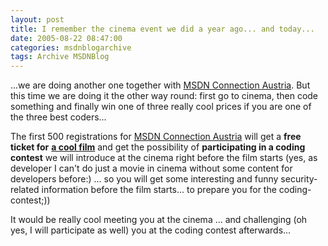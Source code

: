 ```yaml
---
layout: post
title: I remember the cinema event we did a year ago... and today...
date: 2005-08-22 08:47:00
categories: msdnblogarchive
tags: Archive MSDNBlog
---
```


...we are doing another one together with [MSDN Connection Austria](https://s.microsoft.com/austria/msdn/connection/default.mspx). But this time we are doing it the other way round: first go to cinema, then code something and finally win one of three really cool prices if you are one of the three best coders... 


The first 500 registrations for [MSDN Connection Austria](https://s.microsoft.com/austria/msdn/connection/default.mspx) will get a **free ticket for** [**a cool film**](http://www.skip.at/AT/filme/filminfo_ev.php?filmnr=7052) and get the possibility of **participating in a coding contest** we will introduce at the cinema right before the film starts (yes, as developer I can't do just a movie in cinema without some content for developers before:) ... so you will get some interesting and funny security-related information before the film starts... to prepare you for the coding-contest;))


It would be really cool meeting you at the cinema ... and challenging (oh yes, I will participate as well) you at the coding contest afterwards...


